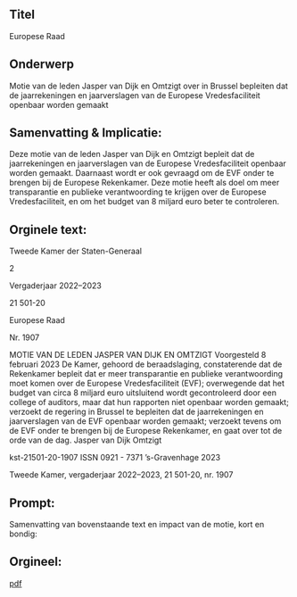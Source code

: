 ## Titel
Europese Raad
## Onderwerp
Motie van de leden Jasper van Dijk en Omtzigt over in Brussel bepleiten dat de jaarrekeningen en jaarverslagen van de Europese Vredesfaciliteit openbaar worden gemaakt
## Samenvatting & Implicatie:

Deze motie van de leden Jasper van Dijk en Omtzigt bepleit dat de jaarrekeningen en jaarverslagen van de Europese Vredesfaciliteit openbaar worden gemaakt. Daarnaast wordt er ook gevraagd om de EVF onder te brengen bij de Europese Rekenkamer. Deze motie heeft als doel om meer transparantie en publieke verantwoording te krijgen over de Europese Vredesfaciliteit, en om het budget van 8 miljard euro beter te controleren.
## Orginele text:


Tweede Kamer der Staten-Generaal

2

Vergaderjaar 2022–2023

21 501-20

Europese Raad

Nr. 1907

MOTIE VAN DE LEDEN JASPER VAN DIJK EN OMTZIGT
Voorgesteld 8 februari 2023
De Kamer,
gehoord de beraadslaging,
constaterende dat de Rekenkamer bepleit dat er meer transparantie en
publieke verantwoording moet komen over de Europese Vredesfaciliteit
(EVF);
overwegende dat het budget van circa 8 miljard euro uitsluitend wordt
gecontroleerd door een college of auditors, maar dat hun rapporten niet
openbaar worden gemaakt;
verzoekt de regering in Brussel te bepleiten dat de jaarrekeningen en
jaarverslagen van de EVF openbaar worden gemaakt;
verzoekt tevens om de EVF onder te brengen bij de Europese Rekenkamer,
en gaat over tot de orde van de dag.
Jasper van Dijk
Omtzigt

kst-21501-20-1907
ISSN 0921 - 7371
’s-Gravenhage 2023

Tweede Kamer, vergaderjaar 2022–2023, 21 501-20, nr. 1907


## Prompt:
Samenvatting van bovenstaande text en impact van de motie, kort en bondig:

## Orgineel:
[pdf](https://gegevensmagazijn.tweedekamer.nl/OData/v4/2.0/Document(f2244c53-48af-4e74-9265-c4fbdfcd8a51)/resource)
